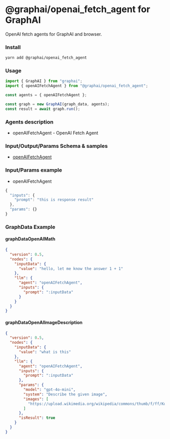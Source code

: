 # @graphai/openai_fetch_agent for GraphAI

OpenAI fetch agents for GraphAI and browser.

### Install

```sh
yarn add @graphai/openai_fetch_agent
```

### Usage

```typescript
import { GraphAI } from "graphai";
import { openAIFetchAgent } from "@graphai/openai_fetch_agent";

const agents = { openAIFetchAgent };

const graph = new GraphAI(graph_data, agents);
const result = await graph.run();
```

### Agents description
- openAIFetchAgent - OpenAI Fetch Agent

### Input/Output/Params Schema & samples
- [openAIFetchAgent](https://github.com/receptron/graphai/blob/main/docs/agentDocs/llm/openAIFetchAgent.md)

### Input/Params example
- openAIFetchAgent

```typescript
{
  "inputs": {
    "prompt": "this is response result"
  },
  "params": {}
}
```

### GraphData Example

#### graphDataOpenAIMath
```json
{
  "version": 0.5,
  "nodes": {
    "inputData": {
      "value": "hello, let me know the answer 1 + 1"
    },
    "llm": {
      "agent": "openAIFetchAgent",
      "inputs": {
        "prompt": ":inputData"
      }
    }
  }
}
```

#### graphDataOpenAIImageDescription
```json
{
  "version": 0.5,
  "nodes": {
    "inputData": {
      "value": "what is this"
    },
    "llm": {
      "agent": "openAIFetchAgent",
      "inputs": {
        "prompt": ":inputData"
      },
      "params": {
        "model": "gpt-4o-mini",
        "system": "Describe the given image",
        "images": [
          "https://upload.wikimedia.org/wikipedia/commons/thumb/f/ff/Kumamoto_Castle_Keep_Tower_20221022-3.jpg/1920px-Kumamoto_Castle_Keep_Tower_20221022-3.jpg"
        ]
      },
      "isResult": true
    }
  }
}
```
